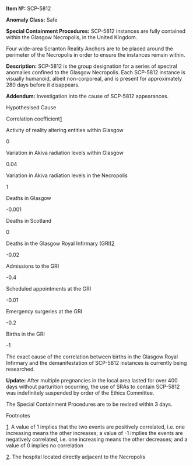 **Item №:** SCP-5812

**Anomaly Class:** Safe

**Special Containment Procedures:** SCP-5812 instances are fully contained within the Glasgow Necropolis, in the United Kingdom.

Four wide-area Scranton Reality Anchors are to be placed around the perimeter of the Necropolis in order to ensure the instances remain within.

**Description:** SCP-5812 is the group designation for a series of spectral anomalies confined to the Glasgow Necropolis. Each SCP-5812 instance is visually humanoid, albeit non-corporeal, and is present for approximately 280 days before it disappears.

**Addendum:** Investigation into the cause of SCP-5812 appearances.

Hypothesised Cause

Correlation coefficient[1](javascript:;)

Activity of reality altering entities within Glasgow

0

Variation in Akiva radiation levels within Glasgow

0.04

Variation in Akiva radiation levels in the Necropolis

1

Deaths in Glasgow

\-0.001

Deaths in Scotland

0

Deaths in the Glasgow Royal Infirmary (GRI)[2](javascript:;)

\-0.02

Admissions to the GRI

\-0.4

Scheduled appointments at the GRI

\-0.01

Emergency surgeries at the GRI

\-0.2

Births in the GRI

\-1

The exact cause of the correlation between births in the Glasgow Royal Infirmary and the demanifestation of SCP-5812 instances is currently being researched.

**Update:** After multiple pregnancies in the local area lasted for over 400 days without parturition occurring, the use of SRAs to contain SCP-5812 was indefinitely suspended by order of the Ethics Committee.

The Special Containment Procedures are to be revised within 3 days.

Footnotes

[1](javascript:;). A value of 1 implies that the two events are positively correlated, i.e. one increasing means the other increases; a value of -1 implies the events are negatively correlated, i.e. one increasing means the other decreases; and a value of 0 implies no correlation

[2](javascript:;). The hospital located directly adjacent to the Necropolis
